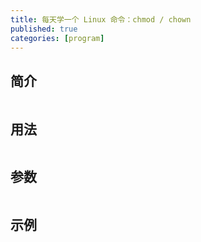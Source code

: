 ```yaml
---
title: 每天学一个 Linux 命令：chmod / chown
published: true
categories: [program]
---
```


## 简介
```
```

## 用法
```
```

## 参数
```
```

## 示例
```
```
